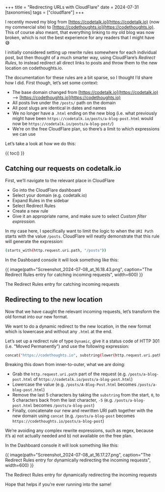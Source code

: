 +++
title = "Redirecting URLs with CloudFlare"
date = 2024-07-31
[taxonomies]
tags = ["cloudflare"]
+++

I recently moved my blog from [https://codetalk.io](https://codetalk.io) (now my commercial site) to [https://codethoughts.io](https://codethoughts.io). This of course also meant, that everything linking to my old blog was now broken, which is not the best experience for any readers that I might have 😅

I initially considered setting up rewrite rules somewhere for each individual post, but then thought of a much smarter way, using CloudFlare’s *Redirect Rules*, to instead redirect all direct links to posts and throw them to the new location on codethoughts.io.

The documentation for these rules are a bit sparse, so I thought I’d share how I did. First though, let’s set some context:

- The base domain changed from [https://codetalk.io](https://codetalk.io) —> [https://codethoughts.io](https://codethoughts.io)
- All posts live under the `/posts/` path on the domain
- All post slugs are identical in dates and names
- We no longer have a `.html` ending on the new blog (i.e. what previously might have been `https://codetalk.io/posts/a-blog-post.html` would now be `https://codetalk.io/posts/a-blog-post/`)
- We’re on the free CloudFlare plan, so there’s a limit to which expressions we can use

<div></div><!-- more -->

Let’s take a look at how we do this:

{{ toc() }}

## Catching our requests on codetalk.io

First, we’ll navigate to the relevant place in CloudFlare

- Go into the CloudFlare dashboard
- Select your domain (e.g. codetalk.io)
- Expand Rules in the sidebar
- Select Redirect Rules
- Create a new rule
- Give it an appropriate name, and make sure to select *Custom filter expression.*

In my case here, I specifically want to limit the logic to when the `URI Path` starts with the value `/posts`. CloudFlare will neatly demonstrate that this rule will generate the expression:

```bash
(starts_with(http.request.uri.path, "/posts"))
```

In the Dashboard console it will look something like this:

{{ image(path="Screenshot_2024-07-08_at_16.18.43.png", caption="The Redirect Rules entry for catching incoming requests", width=600) }}

The Redirect Rules entry for catching incoming requests

## Redirecting to the new location

Now that we have caught the relevant incoming requests, let’s transform the old format into our new format.

We want to do a dynamic redirect to the new location, in the new format which is lowercase and without any `.html` at the end.

Let’s set up a redirect rule of type `Dynamic`, give it a status code of HTTP 301 (i.e. "Moved Permanently”) and use the following expression:

```bash
concat("https://codethoughts.io", substring(lower(http.request.uri.path), 0,-5))
```

Breaking this down from inner-to-outer, what we are doing:

- Grab the `http.request.uri.path` part of the request (e.g. `/posts/a-blog-post.html` of `https://codetalk.io/posts/a-blog-post.html`)
- Lowercase the value (e.g. `/posts/A-Blog-Post.html` becomes `/posts/a-blog-post.html`)
- Remove the last 5 characters by taking the `substring` from the start, `0`, to 5 characters back from the last character, `-5` (e.g. `/posts/a-blog-post.html` becomes `/posts/a-blog-post`)
- Finally, concatenate our new and rewritten URI path together with the new domain using `concat` (e.g. `/posts/a-blog-post` becomes `https://codethoughts.io/posts/a-blog-post`)

We’re avoiding any complex rewrite expressions, such as regex, because it’s a) not actually needed and b) not available on the free plan.

In the Dashboard console it will look something like this:

{{ image(path="Screenshot_2024-07-08_at_16.17.27.png", caption="The Redirect Rules entry for dynamically redirecting the incoming requests", width=600) }}

The Redirect Rules entry for dynamically redirecting the incoming requests

Hope that helps if you’re ever running into the same!
